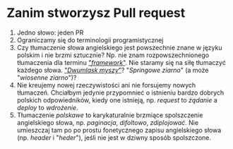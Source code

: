 # Zanim stworzysz Pull request

1. Jedno słowo: jeden PR
1. Ograniczamy się do terminologii programistycznej
1. Czy tłumaczenie słowa angielskiego jest powszechnie znane w języku polskim i nie brzmi sztucznie? Np. nie znam rozpowszechnionego tłumaczenia dla terminu ["_framework_"](https://github.com/nurkiewicz/polski-w-it/pull/15). Nie staramy się na siłę tłumaczyć każdego słowa. ["_Dwumlask myszy_"](https://pl.wikipedia.org/wiki/Klikni%C4%99cie_mysz%C4%85)? "_Springowe ziarno_" (a może "_wiosenne ziarno_")?
1. Nie kreujemy nowej rzeczywistości ani nie forsujemy nowych tłumaczeń. Chciałbym jedynie przypomnieć o istnieniu bardzo dobrych polskich odpowiedników, kiedy one istnieją, np. _request_ to _żądanie_ a _deploy_ to _wdrożenie_.
1. Tłumaczenie _polskawe_ to karykaturalnie brzmiące spolszczenie angielskiego słowa, np. _paginacja_, _difoltowo_, _zdiplojować_. Nie umieszczaj tam po po prostu fonetycznego zapisu angielskiego słowa (np. _header_ i "_heder_"), jeśli nie jest w dziwny sposób spolszczone.
